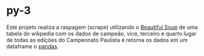 # py-3

Este projeto realiza a raspagem (scrape) utilizando o [Beautiful Soup](https://www.crummy.com/software/BeautifulSoup/bs4/doc/) de uma tabela do wikpedia com os dados de campeão, vice, terceiro e quarto lugar de todas as edições do Campeonato Paulista e retorna os dados em um dataframe o [pandas](https://pandas.pydata.org/).